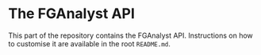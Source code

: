 # The FGAnalyst API
This part of the repository contains the FGAnalyst API. Instructions on how to customise it are available in the root `README.md`.
